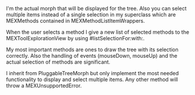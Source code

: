 I'm the actual morph that will be displayed for the tree. Also you can select multiple items instead of a single selection in my superclass which are MEXMethods contained in MEXMethodListItemWrappers. 

When the user selects a method I give a new list of selected methods to the MEXToolExplorationView by using #listSelectionFor:with:.

My most important methods are ones to draw the tree with its selection correctly. Also the handling of events (mouseDown, mouseUp) and the actual selection of methods are significant.

I inherit from PluggableTreeMorph but only implement the most needed functionality to display and select multiple items. Any other method will throw a MEXUnsupportedError.